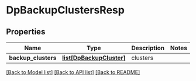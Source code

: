 # DpBackupClustersResp

## Properties
Name | Type | Description | Notes
------------ | ------------- | ------------- | -------------
**backup_clusters** | [**list[DpBackupCluster]**](DpBackupCluster.md) | clusters | 

[[Back to Model list]](../README.md#documentation-for-models) [[Back to API list]](../README.md#documentation-for-api-endpoints) [[Back to README]](../README.md)


